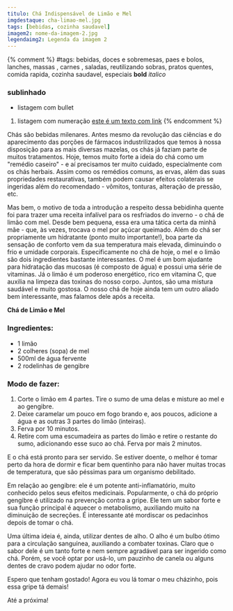 ```yaml
---
titulo: Chá Indispensável de Limão e Mel
imgdestaque: cha-limao-mel.jpg
tags: [bebidas, cozinha saudavel]
imagem2: nome-da-imagem-2.jpg
legendaimg2: Legenda da imagem 2
---
```

{% comment %}
#tags: bebidas, doces e sobremesas, paes e bolos, lanches, massas , carnes , saladas, reutilizando sobras, pratos quentes, comida rapida, cozinha saudavel, especiais
**bold**
*italico*
### sublinhado
* listagem com bullet
1. listagem com numeração
[este é um texto com link](https://www.enderecodolink.com)
{% endcomment %}

Chás são bebidas milenares. Antes mesmo da revolução das ciências e do aparecimento das porções de fármacos industrilizados que temos à nossa disposição para as mais diversas mazelas, os chás já faziam parte de muitos tratamentos. Hoje, temos muito forte a ideia do chá como um "remédio caseiro" - e aí precisamos ter muito cuidado, especialmente com os chás herbais. Assim como os remédios comuns, as ervas, além das suas propriedades restaurativas, também podem causar efeitos colaterais se ingeridas além do recomendado - vômitos, tonturas, alteração de pressão, etc.

Mas bem, o motivo de toda a introdução a respeito dessa bebidinha quente foi para trazer uma receita infalível para os resfriados do inverno - o chá de limão com mel. Desde bem pequena, essa era uma tática certa da minhã mãe - que, às vezes, trocava o mel por açúcar queimado. Além do chá ser propriamente um hidratante (ponto muito importante!), boa parte da sensação de conforto vem da sua temperatura mais elevada, diminuindo o frio e umidade corporais. Especificamente no chá de hoje, o mel e o limão são dois ingredientes bastante interessantes. O mel é um bom ajudante para hidratação das mucosas (é composto de água) e possui uma série de vitaminas. Já o limão é um poderoso energético, rico em vitamina C, que auxilia na limpeza das toxinas do nosso corpo. Juntos, são uma mistura saudável e muito gostosa. O nosso chá de hoje ainda tem um outro aliado bem interessante, mas falamos dele após a receita.

**Chá de Limão e Mel**

### Ingredientes:

* 1 limão 
* 2 colheres (sopa) de mel
* 500ml de água fervente
* 2 rodelinhas de gengibre

### Modo de fazer:

1. Corte o limão em 4 partes. Tire o sumo de uma delas e misture ao mel e ao gengibre.
2. Deixe caramelar um pouco em fogo brando e, aos poucos, adicione a água e as outras 3 partes do limão (inteiras).
3. Ferva por 10 minutos. 
4. Retire com uma escumadeira as partes do limão e retire o restante do sumo, adicionando esse suco ao chá. Ferva por mais 2 minutos.

E o chá está pronto para ser servido. Se estiver doente, o melhor é tomar perto da hora de dormir e ficar bem quentinho para não haver muitas trocas de temperatura, que são péssimas para um organismo debilitado. 

Em relação ao gengibre: ele é um potente anti-inflamatório, muito conhecido pelos seus efeitos medicinais. Popularmente, o chá do próprio gengibre é utilizado na prevenção contra a gripe. Ele tem um sabor forte e sua função principal é aquecer o metabolismo, auxiliando muito na diminuição de secreções. É interessante até mordiscar os pedacinhos depois de tomar o chá. 

Uma última ideia é, ainda, utilizar dentes de alho. O alho é um bulbo ótimo para a circulação sanguínea, auxiliando a combater toxinas. Claro que o sabor dele é um tanto forte e nem sempre agradável para ser ingerido como chá. Porém, se você optar por usá-lo, um pauzinho de canela ou alguns dentes de cravo podem ajudar no odor forte. 

Espero que tenham gostado! Agora eu vou lá tomar o meu cházinho, pois essa gripe tá demais!

Até a próxima!
